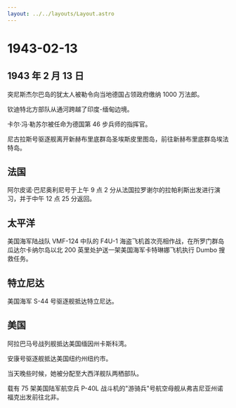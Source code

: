 ```yaml
---
layout: ../../layouts/Layout.astro
---
```


# 1943-02-13

## 1943 年 2 月 13 日

突尼斯杰尔巴岛的犹太人被勒令向当地德国占领政府缴纳 1000 万法郎。

钦迪特北方部队从通河跨越了印度-缅甸边境。

卡尔·冯·勒苏尔被任命为德国第 46 步兵师的指挥官。

尼古拉斯号驱逐舰离开新赫布里底群岛圣埃斯皮里图岛，前往新赫布里底群岛埃法特岛。

## 法国

阿尔皮诺·巴尼奥利尼号于上午 9 点 2
分从法国拉罗谢尔的拉帕利斯出发进行演习，并于中午 12 点 25 分返回。

## 太平洋

美国海军陆战队 VMF-124 中队的 F4U-1
海盗飞机首次亮相作战，在所罗门群岛瓜达尔卡纳尔岛以北 200
英里处护送一架美国海军卡特琳娜飞机执行 Dumbo 搜救任务。

## 特立尼达

美国海军 S-44 号驱逐舰抵达特立尼达。

## 美国

阿拉巴马号战列舰抵达美国缅因州卡斯科湾。

安康号驱逐舰抵达美国纽约州纽约市。

当天晚些时候，她被分配至大西洋舰队两栖部队。

载有 75 架美国陆军航空兵 P-40L
战斗机的"游骑兵"号航空母舰从弗吉尼亚州诺福克出发前往北非。